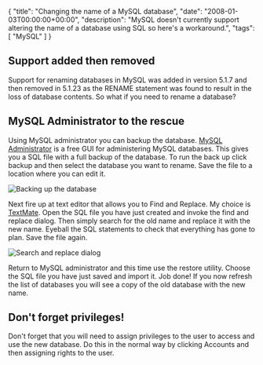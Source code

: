 {
  "title": "Changing the name of a MySQL database",
  "date": "2008-01-03T00:00:00+00:00",
  "description": "MySQL doesn't currently support altering the name of a database using SQL so here's a workaround.",
  "tags": [
    "MySQL"
  ]
}

## Support added then removed

Support for renaming databases in MySQL was added in version 5.1.7 and then removed in 5.1.23 as the RENAME statement was found to result in the loss of database contents. So what if you need to rename a database?

## MySQL Administrator to the rescue

Using MySQL administrator you can backup the database. [MySQL Administrator][1] is a free GUI for administering MySQL databases. This gives you a SQL file with a full backup of the database. To run the back up click backup and then select the database you want to rename. Save the file to a location where you can edit it.

![Backing up the database][2] 

Next fire up at text editor that allows you to Find and Replace. My choice is [TextMate][3]. Open the SQL file you have just created and invoke the find and replace dialog. Then simply search for the old name and replace it with the new name. Eyeball the SQL statements to check that everything has gone to plan. Save the file again.

![Search and replace dialog][4] 

Return to MySQL administrator and this time use the restore utility. Choose the SQL file you have just saved and import it. Job done! If you now refresh the list of databases you will see a copy of the old database with the new name.

## Don't forget privileges!

Don't forget that you will need to assign privileges to the user to access and use the new database. Do this in the normal way by clicking Accounts and then assigning rights to the user.

 [1]: http://dev.mysql.com/downloads/gui-tools/5.0.html
 [2]: https://shapeshed.com/images/articles/select_backup.jpg 
 [3]: http://macromates.com/
 [4]: https://shapeshed.com/images/articles/rename_database.png 
